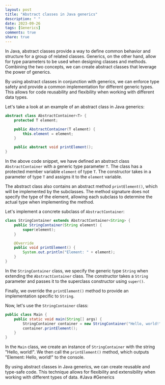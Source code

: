 ```yaml
---
layout: post
title: "Abstract classes in Java generics"
description: " "
date: 2023-09-26
tags: [Generics]
comments: true
share: true
---
```


In Java, abstract classes provide a way to define common behavior and structure for a group of related classes. Generics, on the other hand, allow for type parameters to be used when designing classes and methods. Combining the two concepts, we can create abstract classes that leverage the power of generics.

By using abstract classes in conjunction with generics, we can enforce type safety and provide a common implementation for different generic types. This allows for code reusability and flexibility when working with different data types.

Let's take a look at an example of an abstract class in Java generics:

```java
abstract class AbstractContainer<T> {
    protected T element;

    public AbstractContainer(T element) {
        this.element = element;
    }

    public abstract void printElement();
}
```

In the above code snippet, we have defined an abstract class `AbstractContainer` with a generic type parameter `T`. The class has a protected member variable `element` of type `T`. The constructor takes in a parameter of type `T` and assigns it to the `element` variable.

The abstract class also contains an abstract method `printElement()`, which will be implemented by the subclasses. The method signature does not specify the type of the element, allowing each subclass to determine the actual type when implementing the method.

Let's implement a concrete subclass of `AbstractContainer`:

```java
class StringContainer extends AbstractContainer<String> {
    public StringContainer(String element) {
        super(element);
    }

    @Override
    public void printElement() {
        System.out.println("Element: " + element);
    }
}
```

In the `StringContainer` class, we specify the generic type `String` when extending the `AbstractContainer` class. The constructor takes a `String` parameter and passes it to the superclass constructor using `super()`.

Finally, we override the `printElement()` method to provide an implementation specific to `String`.

Now, let's use the `StringContainer` class:

```java
public class Main {
    public static void main(String[] args) {
        StringContainer container = new StringContainer("Hello, world!");
        container.printElement();
    }
}
```

In the `Main` class, we create an instance of `StringContainer` with the string "Hello, world!". We then call the `printElement()` method, which outputs "Element: Hello, world!" to the console.

By using abstract classes in Java generics, we can create reusable and type-safe code. This technique allows for flexibility and extensibility when working with different types of data. #Java #Generics